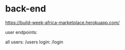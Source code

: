 # back-end

https://build-week-africa-marketplace.herokuapp.com/

user endpoints:

all users: /users
login: /login
